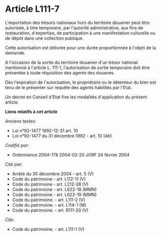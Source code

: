 # Article L111-7

L'exportation des trésors nationaux hors du territoire douanier peut être autorisée, à titre temporaire, par l'autorité
administrative, aux fins de restauration, d'expertise, de participation à une manifestation culturelle ou de dépôt dans une
collection publique. 

Cette autorisation est délivrée pour une durée proportionnée à l'objet de la demande. 

A l'occasion de la sortie du territoire douanier d'un trésor national mentionné à l'article L. 111-1, l'autorisation de
sortie temporaire doit être présentée à toute réquisition des agents des douanes. 

Dès l'expiration de l'autorisation, le propriétaire ou le détenteur du bien est tenu de le présenter sur requête des agents
habilités par l'Etat. 

Un décret en Conseil d'Etat fixe les modalités d'application du présent article.

**Liens relatifs à cet article**

_Anciens textes_:

  - Loi n°92-1477 1992-12-31 art. 10
  - Loi n°92-1477 du 31 décembre 1992 - art. 10 (Ab)

_Codifié par_:

  - Ordonnance 2004-178 2004-02-20 JORF 24 février 2004

_Cité par_:

  - Arrêté du 30 décembre 2004 - art. 5 (V)
  - Code du patrimoine - art. L112-11 (V)
  - Code du patrimoine - art. L212-28 (V)
  - Code du patrimoine - art. L622-18 (MMN)
  - Code du patrimoine - art. L622-19 (MMN)
  - Code du patrimoine. - art. L111-2 (V)
  - Code du patrimoine. - art. L114-1 (M)
  - Code du patrimoine. - art. R111-20 (V)

_Cite_:

  - Code du patrimoine. - art. L111-1 (V)
